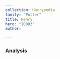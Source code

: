 ```yaml
---
collection: Harrypedia
family: "Potter"
title: Henry
hero: "I0083"
author: 

---
```



### Analysis

